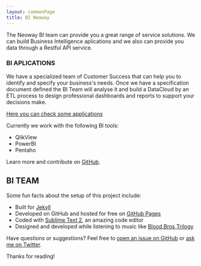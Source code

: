 ```yaml
---
layout: commonPage
title: BI Neoway
---
```


<p class="message">
  The Neoway BI team can provide you a great range of service solutions. We can build Business Intelligence aplications and we also can provide you data through a Restful API service.
</p>

### BI APLICATIONS

We have a specialized team of Customer Success that can help you to identify and specify your business's needs.
Once we have a specification document defined the BI Team will analyse it and build a DataCloud by an ETL process to design professional dashboards and reports to support your decisions make.

[Here you can check some applications](http://colocaralgoaqui.com)

Currently we work with the following BI tools:

* QlikView
* PowerBI
* Pentaho


Learn more and contribute on [GitHub](https://github.com/poole).

## BI TEAM

Some fun facts about the setup of this project include:

* Built for [Jekyll](http://jekyllrb.com)
* Developed on GitHub and hosted for free on [GitHub Pages](https://pages.github.com)
* Coded with [Sublime Text 2](http://sublimetext.com), an amazing code editor
* Designed and developed while listening to music like [Blood Bros Trilogy](https://soundcloud.com/maddecent/sets/blood-bros-series)

Have questions or suggestions? Feel free to [open an issue on GitHub](https://github.com/poole/issues/new) or [ask me on Twitter](https://twitter.com/mdo).

Thanks for reading!
